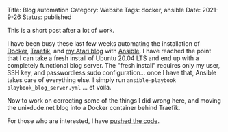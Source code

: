 Title: Blog automation
Category: Website
Tags: docker, ansible
Date: 2021-9-26
Status: published

This is a short post after a lot of work.

I have been busy these last few weeks automating the installation of [Docker](https://www.docker.com),
[Traefik](https://traefik.io/traefik/), and [my Atari blog](https://www.ataridude.net) with [Ansible](https://www.ansible.com/).
I have reached the point that I can take a fresh install of Ubuntu 20.04 LTS and end up with a
completely functional blog server.  The "fresh install" requires only my user, SSH key, and passwordless
sudo configuration... once I have that, Ansible takes care of everything else.  I simply run
```ansible-playbook playbook_blog_server.yml``` ... et voila.

Now to work on correcting some of the things I did wrong here, and moving the unixdude.net blog into a
Docker container behind Traefik.

For those who are interested, I have [pushed the code](https://github.com/ataridude/ansible).
